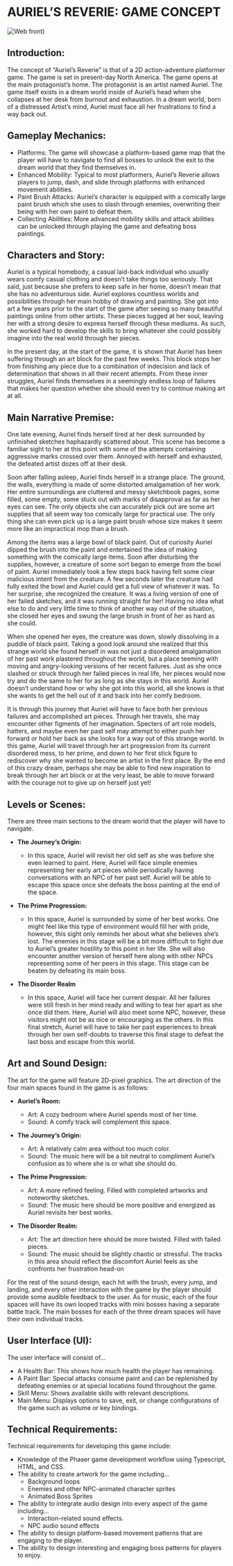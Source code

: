 # AURIEL’S REVERIE: GAME CONCEPT

![Web front](![images/aur_web_start.png))

## Introduction:
The concept of “Auriel’s Reverie” is that of a 2D action-adventure platformer game. The game is set in present-day North America. The game opens at the main protagonist’s home. The protagonist is an artist named Auriel. The game itself exists in a dream world inside of Auriel’s head when she collapses at her desk from burnout and exhaustion. In a dream world, born of a distressed Artist’s mind, Auriel must face all her frustrations to find a way back out.

## Gameplay Mechanics:
- Platforms: The game will showcase a platform-based game map that the player will have to navigate to find all bosses to unlock the exit to the dream world that they find themselves in.
- Enhanced Mobility: Typical to most platformers, Auriel’s Reverie allows players to jump, dash, and slide through platforms with enhanced movement abilities.
- Paint Brush Attacks: Auriel’s character is equipped with a comically large paint brush which she uses to slash through enemies, overwriting their being with her own paint to defeat them.
- Collecting Abilities: More advanced mobility skills and attack abilities can be unlocked through playing the game and defeating boss paintings.

## Characters and Story:
Auriel is a typical homebody, a casual laid-back individual who usually wears comfy casual clothing and doesn’t take things too seriously. That said, just because she prefers to keep safe in her home, doesn’t mean that she has no adventurous side. Auriel explores countless worlds and possibilities through her main hobby of drawing and painting. She got into art a few years prior to the start of the game after seeing so many beautiful paintings online from other artists. These pieces tugged at her soul, leaving her with a strong desire to express herself through these mediums. As such, she worked hard to develop the skills to bring whatever she could possibly imagine into the real world through her pieces. 

In the present day, at the start of the game, it is shown that Auriel has been suffering through an art block for the past few weeks. This block stops her from finishing any piece due to a combination of indecision and lack of determination that shows in all their recent attempts. From these inner struggles, Auriel finds themselves in a seemingly endless loop of failures that makes her question whether she should even try to continue making art at all. 

## Main Narrative Premise:
One late evening, Auriel finds herself tired at her desk surrounded by unfinished sketches haphazardly scattered about. This scene has become a familiar sight to her at this point with some of the attempts containing aggressive marks crossed over them. Annoyed with herself and exhausted, the defeated artist dozes off at their desk.

Soon after falling asleep, Auriel finds herself in a strange place. The ground, the walls, everything is made of some distorted amalgamation of her work. Her entire surroundings are cluttered and messy sketchbook pages, some filled, some empty, some stuck out with marks of disapproval as far as her eyes can see. The only objects she can accurately pick out are some art supplies that all seem way too comically large for practical use. The only thing she can even pick up is a large paint brush whose size makes it seem more like an impractical mop than a brush.

Among the items was a large bowl of black paint. Out of curiosity Auriel dipped the brush into the paint and entertained the idea of making something with the comically large items. Soon after disturbing the supplies, however, a creature of some sort began to emerge from the bowl of paint. Auriel immediately took a few steps back having felt some clear malicious intent from the creature. A few seconds later the creature had fully exited the bowl and Auriel could get a full view of whatever it was. To her surprise, she recognized the creature. It was a living version of one of 
her failed sketches, and it was running straight for her! Having no idea what else to do and very little time to think of another way out of the situation, she closed her eyes and swung the large brush in front of her as hard as she could. 

When she opened her eyes, the creature was down, slowly dissolving in a puddle of black paint. Taking a good look around she realized that this strange world she found herself in was not just a disordered amalgamation of her past work plastered throughout the world, but a place teeming with moving and angry-looking versions of her recent failures. Just as she once slashed or struck through her failed pieces in real life, her pieces would now try and do the same to her for as long as she stays in this world. Auriel doesn’t understand how or why she got into this world, all she knows is that she wants to get the hell out of it and back into her comfy bedroom.

It is through this journey that Auriel will have to face both her previous failures and accomplished art pieces. Through her travels, she may encounter other figments of her imagination. Specters of art role models, hatters, and maybe even her past self may attempt to either push her forward or hold her back as she looks for a way out of this strange world. In this game, Auriel will travel through her art progression from its current disordered mess, to her prime, and down to her first stick figure to rediscover why she wanted to become an artist in the first place. By the end of this crazy dream, perhaps she may be able to find new inspiration to break through her art block or at the very least, be able to move forward with the courage not to give up on herself just yet!

## Levels or Scenes:
There are three main sections to the dream world that the player will have to navigate.

- **The Journey’s Origin:**
  - In this space, Auriel will revisit her old self as she was before she even learned to paint. Here, Auriel will face simple enemies representing her early art pieces while periodically having conversations with an NPC of her past self. Auriel will be able to escape this space once she defeats the boss painting at the end of the space.

- **The Prime Progression:**
  - In this space, Auriel is surrounded by some of her best works. One might feel like this type of environment would fill her with pride, however, this sight only reminds her about what she believes she’s lost. The enemies in this stage will be a bit more difficult to fight due to Auriel’s greater hostility to this point in her life. She will also encounter another version of herself here along with other NPCs representing some of her peers in this stage. This stage can be beaten by defeating its main boss.

- **The Disorder Realm**
  - In this space, Auriel will face her current despair. All her failures were still fresh in her mind ready and willing to tear her apart as she once did them. Here, Auriel will also meet some NPC, however, these visitors might not be as nice or encouraging as the others. In this final stretch, Auriel will have to take her past experiences to break through her own self-doubts to traverse this final stage to defeat the last boss and escape from this world.

## Art and Sound Design:
The art for the game will feature 2D-pixel graphics. The art direction of the four main spaces found in the game is as follows:

- **Auriel’s Room:**
  - Art: A cozy bedroom where Auriel spends most of her time.
  - Sound: A comfy track will complement this space.

- **The Journey’s Origin:**
  - Art: A relatively calm area without too much color.
  - Sound: The music here will be a bit neutral to compliment Auriel’s confusion as to where she is or what she should do.

- **The Prime Progression:**
  -  Art: A more refined feeling. Filled with completed artworks and noteworthy
sketches.
  - Sound: The music here should be more positive and energized as Auriel revisits her best works.

- **The Disorder Realm:**
  - Art: The art direction here should be more twisted. Filled with failed pieces.
  - Sound: The music should be slightly chaotic or stressful. The tracks in this area should reflect the discomfort Auriel feels as she confronts her frustration head-on

For the rest of the sound design, each hit with the brush, every jump, and landing, and every other interaction with the game by the player should provide some audible feedback to the user. As for music, each of the four spaces will have its own looped tracks with mini bosses having a separate battle track. The main bosses for each of the three dream spaces will have their own individual tracks.

## User Interface (UI):
The user interface will consist of...
- A Health Bar: This shows how much health the player has remaining.
- A Paint Bar: Special attacks consume paint and can be replenished by defeating enemies or at special locations found throughout the game.
- Skill Menu: Shows available skills with relevant descriptions.
- Main Menu: Displays options to save, exit, or change configurations of the game such as volume or key bindings.

## Technical Requirements:
Technical requirements for developing this game include:
- Knowledge of the Phaser game development workflow using Typescript, HTML, and CSS.
- The ability to create artwork for the game including...
  - Background loops
  - Enemies and other NPC-animated character sprites
  - Animated Boss Sprites
- The ability to integrate audio design into every aspect of the game including...
  - Interaction-related sound effects.
  - NPC audio sound effects
- The ability to design platform-based movement patterns that are engaging to the player.
- The ability to design interesting and engaging boss patterns for players to enjoy.

